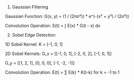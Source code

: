 1. Gaussian Filtering

Gaussian Function:
G(x, y) = (1 / (2πσ²)) * e^(-(x² + y²) / (2σ²))

Convolution Operation:
S(t) = ∫ E(x) * G(t - x) dx

2. Sobel Edge Detection

1D Sobel Kernel:
K = [-1, 0, 1]

2D Sobel Kernels:
G_x = [[-1, 0, 1],
        [-2, 0, 2],
        [-1, 0, 1]]

G_y = [[1, 2, 1],
        [0, 0, 0],
        [-1, -2, -1]]

Convolution Operation:
E(t) = ∑ E(k) * K(t-k) for k = -1 to 1
